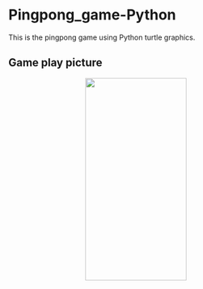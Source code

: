 # Pingpong_game-Python

This is the pingpong game using Python turtle graphics.

## Game play picture

<p align="center">
  <img src="https://github.com/ijaejun1025/Pingpong_game-Python/assets/154036705/f8938011-bad9-4c5c-a7c6-0f473bd85588" width="200" height="400"/>
</p>
